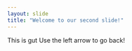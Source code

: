 ```yaml
---
layout: slide
title: "Welcome to our second slide!"
---
```

This is gut
Use the left arrow to go back!

